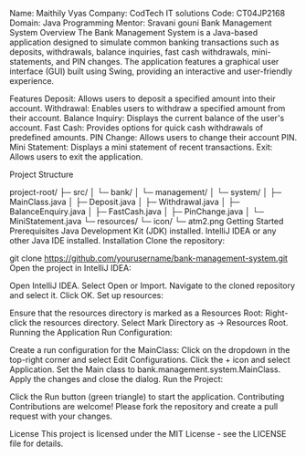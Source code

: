 Name: Maithily Vyas
Company: CodTech IT solutions 
Code: CT04JP2168 
Domain: Java Programming 
Mentor: Sravani gouni
Bank Management System
Overview
The Bank Management System is a Java-based application designed to simulate common banking transactions such as deposits, withdrawals, balance inquiries, fast cash withdrawals, mini-statements, and PIN changes. The application features a graphical user interface (GUI) built using Swing, providing an interactive and user-friendly experience.

Features
Deposit: Allows users to deposit a specified amount into their account.
Withdrawal: Enables users to withdraw a specified amount from their account.
Balance Inquiry: Displays the current balance of the user's account.
Fast Cash: Provides options for quick cash withdrawals of predefined amounts.
PIN Change: Allows users to change their account PIN.
Mini Statement: Displays a mini statement of recent transactions.
Exit: Allows users to exit the application.

Project Structure

project-root/
├─ src/
│   └─ bank/
│       └─ management/
│           └─ system/
│               ├─ MainClass.java
│               ├─ Deposit.java
│               ├─ Withdrawal.java
│               ├─ BalanceEnquiry.java
│               ├─ FastCash.java
│               ├─ PinChange.java
│               └─ MiniStatement.java
└─ resources/
    └─ icon/
        └─ atm2.png
Getting Started
Prerequisites
Java Development Kit (JDK) installed.
IntelliJ IDEA or any other Java IDE installed.
Installation
Clone the repository:


git clone https://github.com/yourusername/bank-management-system.git
Open the project in IntelliJ IDEA:

Open IntelliJ IDEA.
Select Open or Import.
Navigate to the cloned repository and select it.
Click OK.
Set up resources:

Ensure that the resources directory is marked as a Resources Root:
Right-click the resources directory.
Select Mark Directory as -> Resources Root.
Running the Application
Run Configuration:

Create a run configuration for the MainClass:
Click on the dropdown in the top-right corner and select Edit Configurations.
Click the + icon and select Application.
Set the Main class to bank.management.system.MainClass.
Apply the changes and close the dialog.
Run the Project:

Click the Run button (green triangle) to start the application.
Contributing
Contributions are welcome! Please fork the repository and create a pull request with your changes.

License
This project is licensed under the MIT License - see the LICENSE file for details.
